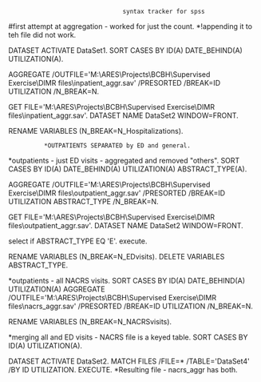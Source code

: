                                     syntax tracker for spss
#first attempt at aggregation - worked for just the count.
*!appending it to teh file did not work.

DATASET ACTIVATE DataSet1.
SORT CASES BY ID(A) DATE_BEHIND(A) UTILIZATION(A).

AGGREGATE
  /OUTFILE='M:\ARES\Projects\BCBH\Supervised Exercise\DIMR files\inpatient_aggr.sav'
  /PRESORTED
  /BREAK=ID UTILIZATION
  /N_BREAK=N.

GET 
  FILE='M:\ARES\Projects\BCBH\Supervised Exercise\DIMR files\inpatient_aggr.sav'. 
DATASET NAME DataSet2 WINDOW=FRONT.

RENAME VARIABLES (N_BREAK=N_Hospitalizations). 

              *OUTPATIENTS SEPARATED by ED and general.
*outpatients - just ED visits - aggregated and removed "others".
SORT CASES BY ID(A) DATE_BEHIND(A) UTILIZATION(A) ABSTRACT_TYPE(A).

AGGREGATE
  /OUTFILE='M:\ARES\Projects\BCBH\Supervised Exercise\DIMR files\outpatient_aggr.sav'
  /PRESORTED
  /BREAK=ID UTILIZATION ABSTRACT_TYPE
  /N_BREAK=N.

GET 
  FILE='M:\ARES\Projects\BCBH\Supervised Exercise\DIMR files\outpatient_aggr.sav'. 
DATASET NAME DataSet2 WINDOW=FRONT.

select if ABSTRACT_TYPE EQ 'E'.
execute.

RENAME VARIABLES (N_BREAK=N_EDvisits). 
DELETE VARIABLES ABSTRACT_TYPE.

*outpatients - all NACRS visits.
SORT CASES BY ID(A) DATE_BEHIND(A) UTILIZATION(A) 
AGGREGATE
  /OUTFILE='M:\ARES\Projects\BCBH\Supervised Exercise\DIMR files\nacrs_aggr.sav'
  /PRESORTED
  /BREAK=ID UTILIZATION 
  /N_BREAK=N.

RENAME VARIABLES (N_BREAK=N_NACRSvisits). 

*merging all and ED visits - NACRS file is a keyed table.
SORT CASES BY ID(A) UTILIZATION(A). 

DATASET ACTIVATE DataSet2.
MATCH FILES /FILE=*
  /TABLE='DataSet4'
  /BY ID UTILIZATION.
EXECUTE.
*Resulting file - nacrs_aggr has both. 


